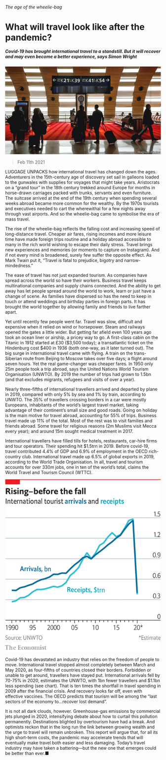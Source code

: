 ###### The age of the wheelie-bag

# What will travel look like after the pandemic? 

##### Covid-19 has brought international travel to a standstill. But it will recover and may even become a better experience, says Simon Wright 

![image](images/20210213_SRP057_1.jpg) 

> Feb 11th 2021 


 LUGGAGE UNPACKS how international travel has changed down the ages. Adventurers in the 15th-century age of discovery set sail in galleons loaded to the gunwales with supplies for voyages that might take years. Aristocrats on a “grand tour” in the 18th century trekked around Europe for months in horse-drawn carriages packed with trunks, servants and even furniture. The suitcase arrived at the end of the 19th century when spending several weeks abroad became more common for the wealthy. By the 1970s tourists and executives needed to cart the wherewithal for a few nights away through vast airports. And so the wheelie-bag came to symbolise the era of mass travel.


The rise of the wheelie-bag reflects the falling cost and increasing speed of long-distance travel. Cheaper air fares, rising incomes and more leisure time have made foreign trips routine and a holiday abroad accessible to many in the rich world wishing to escape their daily stress. Travel brings new experiences and memories (or moments to capture on Instagram). And if not every mind is broadened, surely few suffer the opposite effect. As Mark Twain put it, “Travel is fatal to prejudice, bigotry and narrow-mindedness.”



The ease of travel has not just expanded tourism. As companies have spread across the world so have their workers. Business travel keeps multinational companies and supply chains connected. And the ability to get away has let people spread around the world to work, learn or just have a change of scene. As families have dispersed so has the need to keep in touch or attend weddings and birthday parties in foreign parts. It has brought the world together by allowing family and friends to live farther apart.


Yet until recently few people went far. Travel was slow, difficult and expensive when it relied on wind or horsepower. Steam and railways opened the gates a little wider. But getting far afield even 100 years ago took an ocean liner or airship, a pricey way to go. A first-class cabin on the Titanic in 1912 started at £30 ($3,500 today); a transatlantic ticket on the Hindenburg cost $400 in 1936 (both one-way, as it later turned out). The big surge in international travel came with flying. A train on the trans-Siberian route from Beijing to Moscow takes over five days; a flight around seven hours. Yet the real game-changer was cheaper fares. In 1950 only 25m people took a trip abroad, says the United Nations World Tourism Organisation (UNWTO). By 2019 the number of trips had grown to 1.5bn (and that excludes migrants, refugees and visits of over a year).


Nearly three-fifths of international travellers arrived and departed by plane in 2019, compared with only 5% by sea and 1% by train, according to UNWTO. The 35% of travellers crossing borders in a car were mostly Europeans, inhabitants of the world’s largest travel market, taking advantage of their continent’s small size and good roads. Going on holiday is the main motive for travel abroad, accounting for 55% of trips. Business travel made up 11% of the total. Most of the rest was to visit families and friends abroad. Some travel for religious reasons (2m Muslims visit Mecca every year); and around 15m sought medical treatment in 2017.


International travellers have filled tills for hotels, restaurants, car-hire firms and tour operators. Their spending hit $1.5trn in 2019. Before covid-19, travel contributed 4.4% of GDP and 6.9% of employment in the OECD rich-country club. International travel made up 6.5% of global exports in 2019, according to the World Trade Organisation. In all, travel and tourism accounts for over 330m jobs, one in ten of the world’s total, claims the World Travel and Tourism Council (WTTC).

![image](images/20210213_SRC415_0.png) 



Covid-19 has devastated an industry that relies on the freedom of people to move. International travel stopped almost completely between March and May 2020, as four-fifths of countries closed their borders. Forbidden or unable to get around, travellers have stayed put. International arrivals fell by 70-75% in 2020, estimates the UNWTO, with 1bn fewer travellers and $1.1bn less spending (see chart). That is ten times the shortfall in travel spending in 2009 after the financial crisis. And recovery looks far off, even with effective vaccines. The OECD predicts that tourism will be among the “last sectors of the economy to…recover lost demand”.


It is not all dark clouds, however. Greenhouse-gas emissions by commercial jets plunged in 2020, intensifying debate about how to curtail this pollution permanently. Destinations blighted by overtourism have had a break. And optimists reckon that in the long run the link between growing wealth and the urge to travel will remain unbroken. This report will argue that, for all its high short-term costs, the pandemic may accelerate trends that will eventually make travel both easier and less damaging. Today’s travel industry may have taken a battering—but the new one that emerges could be better than ever.■

